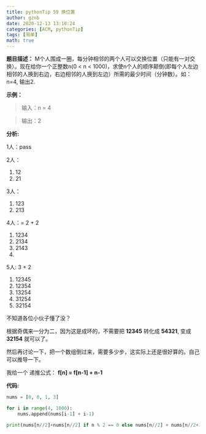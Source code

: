 ```yaml
---
title: pythonTip 59 换位置
author: gznb
date: 2020-12-13 13:10:24
categories: [ACM, pythonTip]
tags: [简单]
math: true
---
```




**题目描述：**
M个人围成一圈，每分钟相邻的两个人可以交换位置（只能有一对交换）。现在给你一个正整数n(0 < n < 1000)，求使n个人的顺序颠倒(即每个人左边相邻的人换到右边，右边相邻的人换到左边）所需的最少时间（分钟数）。如：n=4, 输出2.



**示例：**

> 输入：n = 4

> 输出：2



**分析:**

1人：pass



2人：

1. 12
2. 21



3人：

1. 123
2. 213



4人：= 2 + 2

1. 1234
2. 2134
3. 2143
4. 

5人: 3 + 2

1. 12345
2. 12354
3. 13254
4. 31254
5. 32154



不知道各位小伙子懂了没？

根据奇偶来一分为二，因为这是成环的，不需要把  **12345**  转化成  **54321**, 变成  **32154** 就可以了。

然后再讨论一下，把一个数组倒过来，需要多少步，这实际上还是很好算的。自己可以推导一下。

我给一个 递推公式： **f[n] = f[n-1] + n-1**





**代码:**

```python
nums = [0, 0, 1, 3]

for i in range(4, 1000):
    nums.append(nums[i-1] + i-1)

print(nums[n//2]+nums[n//2] if n % 2 == 0 else nums[n//2] + nums[n//2+1])
```
